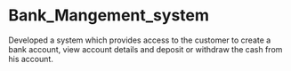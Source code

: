 # Bank_Mangement_system
Developed a system which provides access to the customer to create a bank account, view account details and deposit or withdraw the cash from his account.
